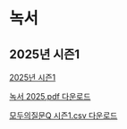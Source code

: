 # 녹서

## 2025년 시즌1

[2025년 시즌1](2025년%20시즌1/README.md)

[녹서 2025.pdf 다운로드](2025년%20시즌1/녹서%202025.pdf)

[모두의질문Q 시즌1.csv 다운로드](2025년%20시즌1/모두의질문Q%20시즌1.csv)
